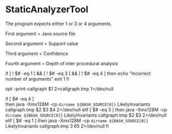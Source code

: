 # StaticAnalyzerTool

The program expects either 1 or 3 or 4 arguments.

First argument = Java source file 

Second argument =  Support value

Third argument = Confidence

Fourth argument = Depth of inter procedural analysis


if [ ! $# -eq 1 ] && [ ! $# -eq 3 ] && [ ! $# -eq 4 ]
	then
		echo "Incorrect number of arguments"
		exit 1
fi

opt -print-callgraph $1 2>callgraph.tmp 1>/dev/null

if [ $# -eq 4 ]    
	then
		java -Xmx128M -cp `dirname ${BASH_SOURCE[0]}` LikelyInvariants callgraph.tmp $2 $3 $4 2>/dev/null
elif [ $# -eq 3 ]
	then
		java -Xmx128M -cp `dirname ${BASH_SOURCE[0]}` LikelyInvariants callgraph.tmp $2 $3 2>/dev/null
elif [ $# -eq 1 ]
	then
		java -Xmx128M -cp `dirname ${BASH_SOURCE[0]}` LikelyInvariants callgraph.tmp 3 65 2>/dev/null
fi